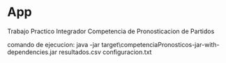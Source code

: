 # App
Trabajo Practico Integrador Competencia de Pronosticacion de Partidos

comando de ejecucion: java -jar target\competenciaPronosticos-jar-with-dependencies.jar resultados.csv configuracion.txt